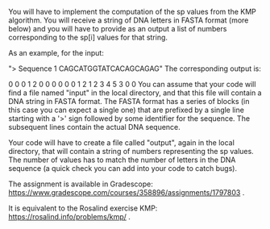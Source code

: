 You will have to implement the computation of the sp values from the KMP algorithm. You will receive a string of DNA letters in FASTA format (more below) and you will have to provide as an output a list of numbers corresponding to the sp[i] values for that string. 

As an example, for the input:

"> Sequence 1
CAGCATGGTATCACAGCAGAG"
The corresponding output is:

0 0 0 1 2 0 0 0 0 0 0 1 2 1 2 3 4 5 3 0 0
You can assume that your code will find a file named "input" in the local directory, and that this file will contain a DNA string in FASTA format.  The FASTA format has a series of blocks (in this case you can expect a single one) that are prefixed by a single line starting with a '>' sign followed by some identifier for the sequence. The subsequent lines contain the actual DNA sequence.

Your code will have to create a file called "output", again in the local directory, that will contain a string of numbers representing the sp values.  The number of values has to match the number of letters in the DNA sequence (a quick check you can add into your code to catch bugs).

The assignment is available in Gradescope: https://www.gradescope.com/courses/358896/assignments/1797803 .

It is equivalent to the Rosalind exercise KMP: https://rosalind.info/problems/kmp/ .

